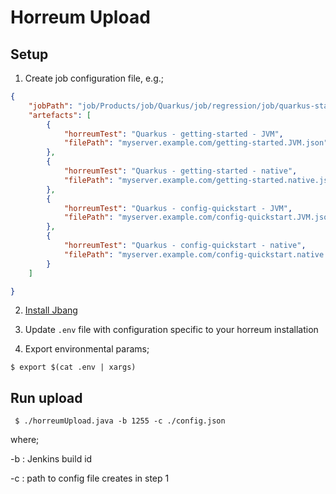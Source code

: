 # Horreum Upload

## Setup

1. Create job configuration file, e.g.;

```json
{
    "jobPath": "job/Products/job/Quarkus/job/regression/job/quarkus-startup",
    "artefacts": [
        { 
            "horreumTest": "Quarkus - getting-started - JVM",
            "filePath": "myserver.example.com/getting-started.JVM.json"
        },
        { 
            "horreumTest": "Quarkus - getting-started - native",
            "filePath": "myserver.example.com/getting-started.native.json"
        },
        { 
            "horreumTest": "Quarkus - config-quickstart - JVM",
            "filePath": "myserver.example.com/config-quickstart.JVM.json"
        },
        { 
            "horreumTest": "Quarkus - config-quickstart - native",
            "filePath": "myserver.example.com/config-quickstart.native.json"
        }
    ]

}
```

2. [Install Jbang](https://www.jbang.dev/download/)

3. Update `.env` file with configuration specific to your horreum installation

4. Export environmental params;

```shell
$ export $(cat .env | xargs)
```

## Run upload

```shell
 $ ./horreumUpload.java -b 1255 -c ./config.json
```

where;

  -b : Jenkins build id

  -c : path to config file creates in step 1
